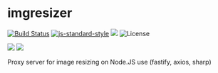 # imgresizer
[![Build Status](https://img.shields.io/travis/AntonLukichev/imgresizer/master.svg?style=flat-square)](https://travis-ci.org/AntonLukichev/imgresizer)
[![js-standard-style](https://img.shields.io/badge/code%20style-standard-brightgreen.svg?style=flat-square)](http://standardjs.com/)
![](https://img.shields.io/node/v/fastify/latest.svg?style=flat-square)
![License](https://img.shields.io/npm/l/fastify.svg?style=flat-square)

![](https://img.shields.io/github/release/AntonLukichev/imgresizer.svg?style=flat-square)
![](https://img.shields.io/github/downloads/AntonLukichev/imgresizer/total.svg?style=flat-square)

Proxy server for image resizing on Node.JS use (fastify, axios, sharp)
